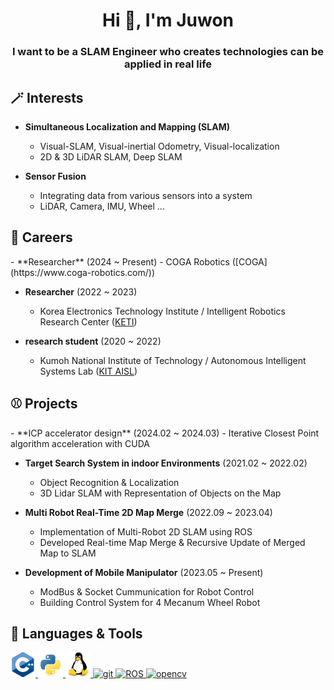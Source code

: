 <h1 align="center">Hi 👋, I'm Juwon</h1>
<h3 align="center">I want to be a SLAM Engineer who creates technologies can be applied in real life</h3>


<h2 align="left">🪄 Interests</h3>

- **Simultaneous Localization and Mapping (SLAM)**
  - Visual-SLAM, Visual-inertial Odometry, Visual-localization
  - 2D & 3D LiDAR SLAM, Deep SLAM

- **Sensor Fusion**
  - Integrating data from various sensors into a system
  - LiDAR, Camera, IMU, Wheel ...


<h2 align="left">🚀 Careers</h3>
- **Researcher** (2024 ~ Present)
  - COGA Robotics ([COGA](https://www.coga-robotics.com/))

- **Researcher** (2022 ~ 2023)
  - Korea Electronics Technology Institute / Intelligent Robotics Research Center ([KETI](https://www.keti.re.kr/main/main.php))
    
- **research student** (2020 ~ 2022)
  - Kumoh National Institute of Technology / Autonomous Intelligent Systems Lab ([KIT AISL](https://aisl.kumoh.ac.kr/))

<h2 align="left">⚾ Projects</h3>
- **ICP accelerator design** (2024.02 ~ 2024.03)
  - Iterative Closest Point algorithm acceleration with CUDA

- **Target Search System in indoor Environments** (2021.02 ~ 2022.02)
  -  Object Recognition & Localization
  -  3D Lidar SLAM with Representation of Objects on the Map

- **Multi Robot Real-Time 2D Map Merge** (2022.09 ~ 2023.04)
  - Implementation of Multi-Robot 2D SLAM using ROS
  - Developed Real-time Map Merge & Recursive Update of Merged Map to SLAM
 
- **Development of Mobile Manipulator** (2023.05 ~ Present)
  - ModBus & Socket Cummunication for Robot Control
  - Building Control System for 4 Mecanum Wheel Robot

<h2 align="left">🥑 Languages & Tools</h3>
   
<p align="left">
  <a href="https://www.w3schools.com/cpp/" target="_blank" rel="noreferrer"> <img src="https://raw.githubusercontent.com/devicons/devicon/master/icons/cplusplus/cplusplus-original.svg" alt="cplusplus" width="40" height="40"/> </a>
  <a href="https://www.python.org" target="_blank" rel="noreferrer"> <img src="https://raw.githubusercontent.com/devicons/devicon/master/icons/python/python-original.svg" alt="python" width="40" height="40"/> </a>
  <a href="https://www.linux.org/" target="_blank" rel="noreferrer"> <img src="https://raw.githubusercontent.com/devicons/devicon/master/icons/linux/linux-original.svg" alt="linux" width="40" height="40"/> </a> 
   <a href="https://git-scm.com/" target="_blank" rel="noreferrer"> <img src="https://www.vectorlogo.zone/logos/git-scm/git-scm-icon.svg" alt="git" width="40" height="40"/> </a>
    <a href="https://ros.org/" target="_blank" rel="noreferrer"> <img src="https://upload.wikimedia.org/wikipedia/commons/1/15/Robot_Operating_System_logo.svg" alt="ROS" width="40" height="40"/> </a>  
    <a href="https://opencv.org/" target="_blank" rel="noreferrer"> <img src="https://www.vectorlogo.zone/logos/opencv/opencv-icon.svg" alt="opencv" width="40" height="40"/> </a>
</p>
